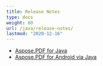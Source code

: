 ```yaml
---
title: Release Notes
type: docs
weight: 80
url: /java/release-notes/
lastmod: "2020-12-16"
---
```


- [Aspose.PDF for Java](/pdf/java/aspose-pdf-for-java/)
- [Aspose.PDF for Android via Java](/pdf/java/aspose-pdf-for-android-via-java/)
